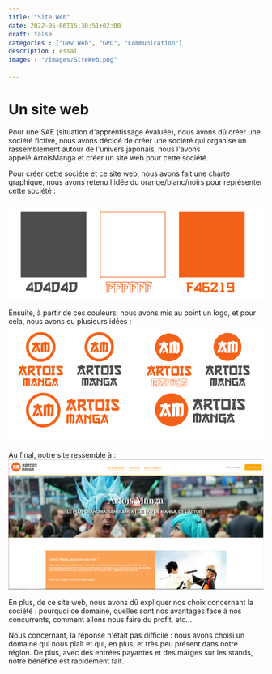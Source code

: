 ```yaml
---
title: "Site Web"
date: 2022-05-06T15:30:51+02:00
draft: false
categories : ["Dev Web", "GPO", "Communication"]
description : essai
images : "/images/SiteWeb.png"

---
```


<div class="text">

# Un site web

Pour une SAE (situation d'apprentissage évaluée), nous avons dû créer une société fictive, nous avons décidé de créer une société qui organise un rassemblement autour de l'univers japonais, nous l'avons appelé ArtoisManga et créer un site web pour cette société.

Pour créer cette société et ce site web, nous avons fait une charte graphique, nous avons retenu l'idée du orange/blanc/noirs pour représenter cette société :

![couleurs](/images/couleurs.png)



Ensuite, à partir de ces couleurs, nous avons mis au point un logo, et pour cela, nous avons eu plusieurs idées :
![Logos](/images/logos.png)



Au final, notre site ressemble à :
<a href="https://seht78.github.io/SAE/"> ![Site Web](/images/SiteWeb.png) </a>



En plus, de ce site web, nous avons dû expliquer nos choix concernant la société : pourquoi ce domaine, quelles sont nos avantages face à nos concurrents, comment allons nous faire du profit, etc...

Nous concernant, la réponse n'était pas difficile : nous avons choisi un domaine qui nous plaît et qui, en plus, et très peu présent dans notre région. De plus, avec des entrées payantes et des marges sur les stands, notre bénéfice est rapidement fait.

</div>